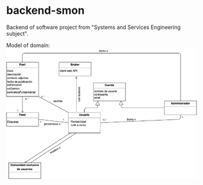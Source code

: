 # backend-smon
Backend of software project from "Systems and Services Engineering subject".

Model of domain:
![Alt text](https://github.com/YMRodriguez/backend-smon/blob/main/DomainModel.png)
